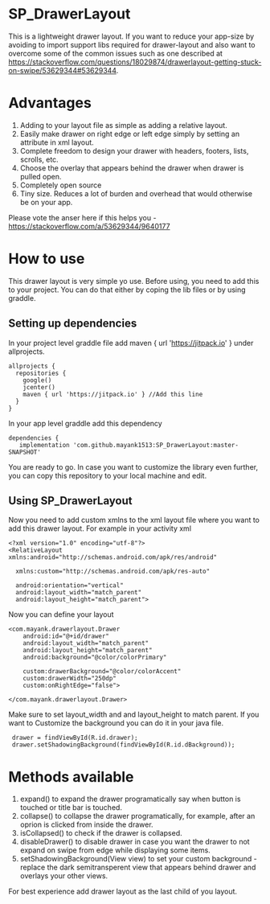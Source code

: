 # SP_DrawerLayout

This is a lightweight drawer layout. If you want to reduce your app-size by avoiding to import support libs required for drawer-layout and also want to overcome some of the common issues such as one described at https://stackoverflow.com/questions/18029874/drawerlayout-getting-stuck-on-swipe/53629344#53629344.

# Advantages
1. Adding to your layout file as simple as adding a relative layout.
2. Easily make drawer on right edge or left edge simply by setting an attribute in xml layout.
3. Complete freedom to design your drawer with headers, footers, lists, scrolls, etc.
4. Choose the overlay that appears behind the drawer when drawer is pulled open.
5. Completely open source
6. Tiny size. Reduces a lot of burden and overhead that would otherwise be on your app.

Please vote the anser here if this helps you - https://stackoverflow.com/a/53629344/9640177

# How to use
This drawer layout is very simple yo use. Before using, you need to add this to your project. You can do that either by coping the lib files or by using graddle.

## Setting up dependencies
In your project level graddle file add maven { url 'https://jitpack.io' } under allprojects.

    allprojects {
      repositories {
        google()
        jcenter()
        maven { url 'https://jitpack.io' } //Add this line
      }
    }
    
In your app level graddle add this dependency 

    dependencies {
       implementation 'com.github.mayank1513:SP_DrawerLayout:master-SNAPSHOT'
       
You are ready to go. In case you want to customize the library even further, you can copy this repository to your local machine and edit.

## Using SP_DrawerLayout
Now you need to add custom xmlns to the xml layout file where you want to add this drawer layout. For example in your activity xml

    <?xml version="1.0" encoding="utf-8"?>
    <RelativeLayout xmlns:android="http://schemas.android.com/apk/res/android"
    
      xmlns:custom="http://schemas.android.com/apk/res-auto"
    
      android:orientation="vertical"
      android:layout_width="match_parent"
      android:layout_height="match_parent">
      
Now you can define your layout

    <com.mayank.drawerlayout.Drawer 
        android:id="@+id/drawer"
        android:layout_width="match_parent"
        android:layout_height="match_parent"
        android:background="@color/colorPrimary"
        
        custom:drawerBackground="@color/colorAccent"
        custom:drawerWidth="250dp"
        custom:onRightEdge="false">
        
    </com.mayank.drawerlayout.Drawer>
    
Make sure to set layout_width and and layout_height to match parent. 
If you want to Customize the background you can do it in your java file.
     
     drawer = findViewById(R.id.drawer);
     drawer.setShadowingBackground(findViewById(R.id.dBackground));
     
# Methods available
1. expand() to expand the drawer programatically say when button is touched or title bar is touched.
2. collapse() to collapse the drawer programatically, for example, after an oprion is clicked from inside the drawer.
3. isCollapsed() to check if the drawer is collapsed.
4. disableDrawer() to disable drawer in case you want the drawer to not expand on swipe from edge while displaying some items.
5. setShadowingBackground(View view) to set your custom background - replace the dark semitransperent view that appears behind drawer and overlays your other views.

For best experience add drawer layout as the last child of you layout.
  
